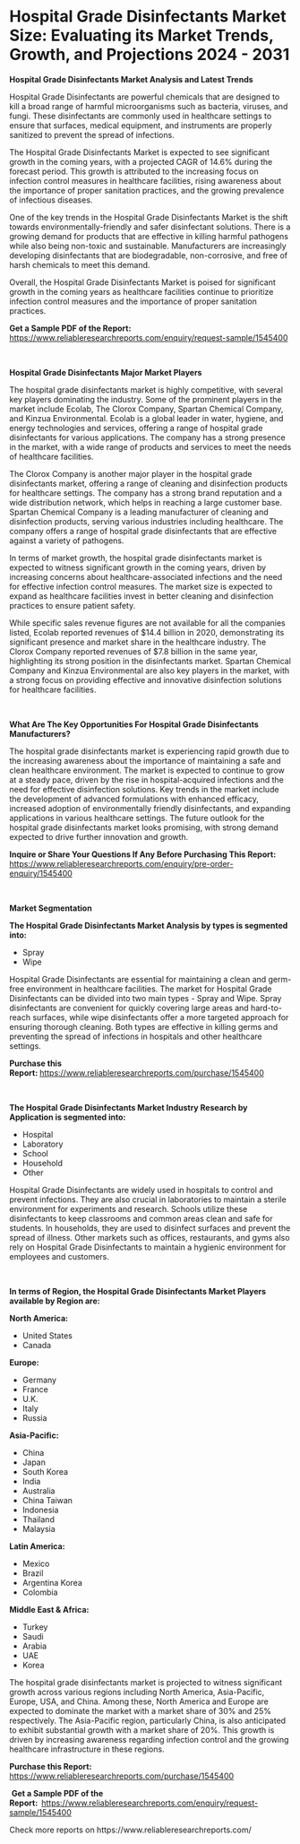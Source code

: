 <p><h1>Hospital Grade Disinfectants Market Size: Evaluating its Market Trends, Growth, and Projections 2024 - 2031</h1></p><p><strong>Hospital Grade Disinfectants Market Analysis and Latest Trends</strong></p>
<p><p>Hospital Grade Disinfectants are powerful chemicals that are designed to kill a broad range of harmful microorganisms such as bacteria, viruses, and fungi. These disinfectants are commonly used in healthcare settings to ensure that surfaces, medical equipment, and instruments are properly sanitized to prevent the spread of infections.</p><p>The Hospital Grade Disinfectants Market is expected to see significant growth in the coming years, with a projected CAGR of 14.6% during the forecast period. This growth is attributed to the increasing focus on infection control measures in healthcare facilities, rising awareness about the importance of proper sanitation practices, and the growing prevalence of infectious diseases.</p><p>One of the key trends in the Hospital Grade Disinfectants Market is the shift towards environmentally-friendly and safer disinfectant solutions. There is a growing demand for products that are effective in killing harmful pathogens while also being non-toxic and sustainable. Manufacturers are increasingly developing disinfectants that are biodegradable, non-corrosive, and free of harsh chemicals to meet this demand.</p><p>Overall, the Hospital Grade Disinfectants Market is poised for significant growth in the coming years as healthcare facilities continue to prioritize infection control measures and the importance of proper sanitation practices.</p></p>
<p><strong>Get a Sample PDF of the Report:&nbsp;</strong> <a href="https://www.reliableresearchreports.com/enquiry/request-sample/1545400">https://www.reliableresearchreports.com/enquiry/request-sample/1545400</a></p>
<p>&nbsp;</p>
<p><strong>Hospital Grade Disinfectants Major Market Players</strong></p>
<p><p>The hospital grade disinfectants market is highly competitive, with several key players dominating the industry. Some of the prominent players in the market include Ecolab, The Clorox Company, Spartan Chemical Company, and Kinzua Environmental. Ecolab is a global leader in water, hygiene, and energy technologies and services, offering a range of hospital grade disinfectants for various applications. The company has a strong presence in the market, with a wide range of products and services to meet the needs of healthcare facilities.</p><p>The Clorox Company is another major player in the hospital grade disinfectants market, offering a range of cleaning and disinfection products for healthcare settings. The company has a strong brand reputation and a wide distribution network, which helps in reaching a large customer base. Spartan Chemical Company is a leading manufacturer of cleaning and disinfection products, serving various industries including healthcare. The company offers a range of hospital grade disinfectants that are effective against a variety of pathogens.</p><p>In terms of market growth, the hospital grade disinfectants market is expected to witness significant growth in the coming years, driven by increasing concerns about healthcare-associated infections and the need for effective infection control measures. The market size is expected to expand as healthcare facilities invest in better cleaning and disinfection practices to ensure patient safety.</p><p>While specific sales revenue figures are not available for all the companies listed, Ecolab reported revenues of $14.4 billion in 2020, demonstrating its significant presence and market share in the healthcare industry. The Clorox Company reported revenues of $7.8 billion in the same year, highlighting its strong position in the disinfectants market. Spartan Chemical Company and Kinzua Environmental are also key players in the market, with a strong focus on providing effective and innovative disinfection solutions for healthcare facilities.</p></p>
<p>&nbsp;</p>
<p><strong>What Are The Key Opportunities For Hospital Grade Disinfectants Manufacturers?</strong></p>
<p><p>The hospital grade disinfectants market is experiencing rapid growth due to the increasing awareness about the importance of maintaining a safe and clean healthcare environment. The market is expected to continue to grow at a steady pace, driven by the rise in hospital-acquired infections and the need for effective disinfection solutions. Key trends in the market include the development of advanced formulations with enhanced efficacy, increased adoption of environmentally friendly disinfectants, and expanding applications in various healthcare settings. The future outlook for the hospital grade disinfectants market looks promising, with strong demand expected to drive further innovation and growth.</p></p>
<p><strong>Inquire or Share Your Questions If Any Before Purchasing This Report:</strong> <a href="https://www.reliableresearchreports.com/enquiry/pre-order-enquiry/1545400">https://www.reliableresearchreports.com/enquiry/pre-order-enquiry/1545400</a></p>
<p>&nbsp;</p>
<p><strong>Market Segmentation</strong></p>
<p><strong>The Hospital Grade Disinfectants Market Analysis by types is segmented into:</strong></p>
<p><ul><li>Spray</li><li>Wipe</li></ul></p>
<p><p>Hospital Grade Disinfectants are essential for maintaining a clean and germ-free environment in healthcare facilities. The market for Hospital Grade Disinfectants can be divided into two main types - Spray and Wipe. Spray disinfectants are convenient for quickly covering large areas and hard-to-reach surfaces, while wipe disinfectants offer a more targeted approach for ensuring thorough cleaning. Both types are effective in killing germs and preventing the spread of infections in hospitals and other healthcare settings.</p></p>
<p><strong>Purchase this Report:&nbsp;</strong><a href="https://www.reliableresearchreports.com/purchase/1545400">https://www.reliableresearchreports.com/purchase/1545400</a></p>
<p>&nbsp;</p>
<p><strong>The Hospital Grade Disinfectants Market Industry Research by Application is segmented into:</strong></p>
<p><ul><li>Hospital</li><li>Laboratory</li><li>School</li><li>Household</li><li>Other</li></ul></p>
<p><p>Hospital Grade Disinfectants are widely used in hospitals to control and prevent infections. They are also crucial in laboratories to maintain a sterile environment for experiments and research. Schools utilize these disinfectants to keep classrooms and common areas clean and safe for students. In households, they are used to disinfect surfaces and prevent the spread of illness. Other markets such as offices, restaurants, and gyms also rely on Hospital Grade Disinfectants to maintain a hygienic environment for employees and customers.</p></p>
<p>&nbsp;</p>
<p><strong>In terms of Region, the Hospital Grade Disinfectants Market Players available by Region are:</strong></p>
<p>
    <p> <strong> North America: </strong>
        <ul>
            <li>United States</li>
            <li>Canada</li>
        </ul>
        </p> 
    <p> <strong> Europe: </strong>
        <ul>
            <li>Germany</li>
            <li>France</li>
            <li>U.K.</li>
            <li>Italy</li>
            <li>Russia</li>
        </ul>
        </p> 
    <p> <strong> Asia-Pacific: </strong>
        <ul>
            <li>China</li>
            <li>Japan</li>
            <li>South Korea</li>
            <li>India</li>
            <li>Australia</li>
            <li>China Taiwan</li>
            <li>Indonesia</li>
            <li>Thailand</li>
            <li>Malaysia</li>
        </ul>
        </p> 
    <p> <strong> Latin America: </strong>
        <ul>
            <li>Mexico</li>
            <li>Brazil</li>
            <li>Argentina Korea</li>
            <li>Colombia</li>
        </ul>
        </p> 
    <p> <strong> Middle East & Africa: </strong>
        <ul>
            <li>Turkey</li>
            <li>Saudi</li>
            <li>Arabia</li>
            <li>UAE</li>
            <li>Korea</li>
        </ul>
    </p>
    </p>
<p><p>The hospital grade disinfectants market is projected to witness significant growth across various regions including North America, Asia-Pacific, Europe, USA, and China. Among these, North America and Europe are expected to dominate the market with a market share of 30% and 25% respectively. The Asia-Pacific region, particularly China, is also anticipated to exhibit substantial growth with a market share of 20%. This growth is driven by increasing awareness regarding infection control and the growing healthcare infrastructure in these regions.</p></p>
<p><strong>Purchase this Report: </strong><a href="https://www.reliableresearchreports.com/purchase/1545400">https://www.reliableresearchreports.com/purchase/1545400</a></p>
<p>&nbsp;<strong>Get a Sample PDF of the Report:&nbsp;&nbsp;</strong><a href="https://www.reliableresearchreports.com/enquiry/request-sample/1545400">https://www.reliableresearchreports.com/enquiry/request-sample/1545400</a></p>
<p><strong></strong></p>
<p>Check more reports on https://www.reliableresearchreports.com/</p>